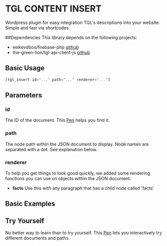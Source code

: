 TGL CONTENT INSERT
============

Wordpress plugin for easy integration TGL's descriptions into your website. Simple and fast via shortcodes.

##Dependencies
This library depends on the following projects:
- eelkevdbos/firebase-php [github](https://github.com/eelkevdbos/firebase-php/releases/tag/0.1.3)
- the-green-lion/tgl-api-client-js [github](https://github.com/the-green-lion/tgl-api-client-js)

## Basic Usage

```php
[tgl_insert id="..." path="..." renderer="..."]

```

## Parameters

### id
The ID of the document. This [Pen](http://codepen.io/thegreenlion/full/LbjdGj/) helps you find it.

### path
The node path within the JSON document to display. Node names are separated with a dot. See explanation below.

### renderer
To help you get things to look good quickly, we added some rendering functions you can use on objects within the JSON document.
- **facts** Use this with any paragraph that has a child node called 'facts'

## Basic Examples


## Try Yourself
No better way to learn than to try yourself. This [Pen](http://codepen.io/thegreenlion/full/vyqeme/) lets you interactively try different documents and paths.